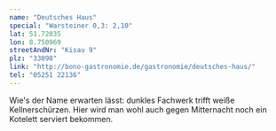```yaml
---
name: "Deutsches Haus"
special: "Warsteiner 0,3: 2,10"
lat: 51.72035
lon: 8.750969
streetAndNr: "Kisau 9"
plz: "33098"
link: "http://bono-gastronomie.de/gastronomie/deutsches-haus/"
tel: "05251 22136"
---
```

Wie's der Name erwarten lässt: dunkles Fachwerk trifft weiße Kellnerschürzen. Hier wird man wohl auch gegen Mitternacht noch ein Kotelett serviert bekommen.
